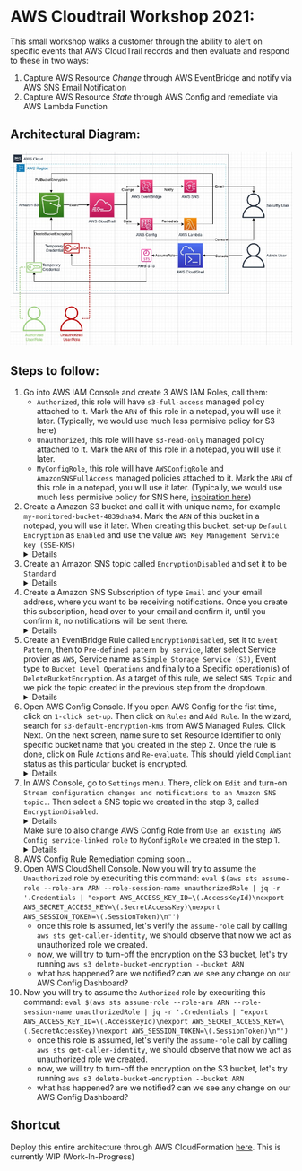 # AWS Cloudtrail Workshop 2021:
This small workshop walks a customer through the ability to alert on specific events that AWS CloudTrail records and then evaluate and respond to these in two ways:
1. Capture AWS Resource *Change* through AWS EventBridge and notify via AWS SNS Email Notification
2. Capture AWS Resource *State* through AWS Config and remediate via AWS Lambda Function

## Architectural Diagram:
![Architectural Diagram](/cloudtrail-workshop-2021.jpg)

## Steps to follow: 
1. Go into AWS IAM Console and create 3 AWS IAM Roles, call them:
    - `Authorized`, this role will have `s3-full-access` managed policy attached to it. Mark the `ARN` of this role in a notepad, you will use it later. (Typically, we would use much less permisive policy for S3 here)
    - `Unauthorized`, this role will have `s3-read-only` managed policy attached to it. Mark the `ARN` of this role in a notepad, you will use it later.
    - `MyConfigRole`, this role will have `AWSConfigRole` and `AmazonSNSFullAccess` managed policies attached to it. Mark the `ARN` of this role in a notepad, you will use it later. (Typically, we would use much less permisive policy for SNS here, [inspiration here](https://docs.aws.amazon.com/config/latest/developerguide/iamrole-permissions.html))
2. Create a Amazon S3 bucket and call it with unique name, for example `my-monitored-bucket-4839dna94`. Mark the `ARN` of this bucket in a notepad, you will use it later. When creating this bucket, set-up `Default Encryption` as `Enabled` and use the value `AWS Key Management Service key (SSE-KMS)` <details>![S3 Bucket Encryption Configuration](/step2.png)</details>
3. Create an Amazon SNS topic called `EncryptionDisabled` and set it to be `Standard` <details>![SNS Topic Configuration](/step3.png)</details>
4. Create a Amazon SNS Subscription of type `Email` and your email address, where you want to be receiving notifications. Once you create this subscription, head over to your email and confirm it, until you confirm it, no notifications will be sent there. <details>![SNS Subscription Configuration](/step4.png)</details>
5. Create an EventBridge Rule called `EncryptionDisabled`, set it to `Event Pattern`, then to `Pre-defined patern by service`, later select Service provier as `AWS`, Service name as `Simple Storage Service (S3)`, Event type to `Bucket Level Operations` and finally to a Specific operation(s) of `DeleteBucketEncryption`. As a target of this rule, we select `SNS Topic` and we pick the topic created in the previous step from the dropdown. <details>![EventBridge Rule Configuration](/step5.png)</details>
6. Open AWS Config Console. If you open AWS Config for the fist time, click on `1-click set-up`. Then click on `Rules` and `Add Rule`. In the wizard, search for `s3-default-encryption-kms` from AWS Managed Rules. Click Next. On the next screen, name sure to set Resource Identifier to only specific bucket name that you created in the step 2. Once the rule is done, click on Rule `Actions` and `Re-evaluate`. This should yield `Compliant` status as this particular bucket is encrypted. <details>![Config Rule Configuration](/step6.png)</details> 
7. In AWS Console, go to `Settings` menu. There, click on `Edit` and turn-on `Stream configuration changes and notifications to an Amazon SNS topic.`. Then select a SNS topic we created in the step 3, called `EncryptionDisabled`. <details>![Config SNS Settings](/step7.png)</details> Make sure to also change AWS Config Role from `Use an existing AWS Config service-linked role` to `MyConfigRole` we created in the step 1.  <details>![Config Role Settings](/step7b.png)</details>
8. AWS Config Rule Remediation coming soon...
9. Open AWS CloudShell Console. Now you will try to assume the `Unauthorized` role by execuriting this command: `eval $(aws sts assume-role --role-arn ARN --role-session-name unauthorizedRole | jq -r '.Credentials | "export AWS_ACCESS_KEY_ID=\(.AccessKeyId)\nexport AWS_SECRET_ACCESS_KEY=\(.SecretAccessKey)\nexport AWS_SESSION_TOKEN=\(.SessionToken)\n"')`
    - once this role is assumed, let's verify the `assume-role` call by calling `aws sts get-caller-identity`, we should observe that now we act as unauthorized role we created. 
    - now, we will try to turn-off the encryption on the S3 bucket, let's try running  `aws s3 delete-bucket-encryption --bucket ARN`
    - what has happened? are we notified? can we see any change on our AWS Config Dashboard?
10. Now you will try to assume the `Authorized` role by execuriting this command: `eval $(aws sts assume-role --role-arn ARN --role-session-name unauthorizedRole | jq -r '.Credentials | "export AWS_ACCESS_KEY_ID=\(.AccessKeyId)\nexport AWS_SECRET_ACCESS_KEY=\(.SecretAccessKey)\nexport AWS_SESSION_TOKEN=\(.SessionToken)\n"')`
    - once this role is assumed, let's verify the `assume-role` call by calling `aws sts get-caller-identity`, we should observe that now we act as unauthorized role we created. 
    - now, we will try to turn-off the encryption on the S3 bucket, let's try running  `aws s3 delete-bucket-encryption --bucket ARN`
    - what has happened? are we notified? can we see any change on our AWS Config Dashboard?


## Shortcut
Deploy this entire architecture through AWS CloudFormation [here](./template.yaml). This is currently WIP (Work-In-Progress)